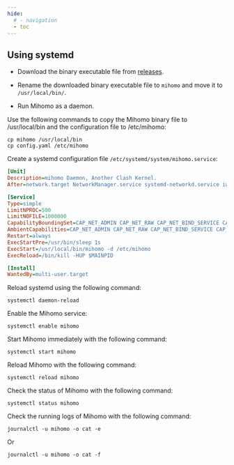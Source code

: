 ```yaml
---
hide:
  # - navigation
  - toc
---
```


## Using systemd

- Download the binary executable file from [releases](https://github.com/MetaCubeX/mihomo/releases).

- Rename the downloaded binary executable file to `mihomo` and move it to `/usr/local/bin/`.

- Run Mihomo as a daemon.

Use the following commands to copy the Mihomo binary file to /usr/local/bin and the configuration file to /etc/mihomo:

```shell
cp mihomo /usr/local/bin
cp config.yaml /etc/mihomo
```

Create a systemd configuration file `/etc/systemd/system/mihomo.service`:

```ini
[Unit]
Description=mihomo Daemon, Another Clash Kernel.
After=network.target NetworkManager.service systemd-networkd.service iwd.service

[Service]
Type=simple
LimitNPROC=500
LimitNOFILE=1000000
CapabilityBoundingSet=CAP_NET_ADMIN CAP_NET_RAW CAP_NET_BIND_SERVICE CAP_SYS_TIME CAP_SYS_PTRACE CAP_DAC_READ_SEARCH CAP_DAC_OVERRIDE
AmbientCapabilities=CAP_NET_ADMIN CAP_NET_RAW CAP_NET_BIND_SERVICE CAP_SYS_TIME CAP_SYS_PTRACE CAP_DAC_READ_SEARCH CAP_DAC_OVERRIDE
Restart=always
ExecStartPre=/usr/bin/sleep 1s
ExecStart=/usr/local/bin/mihomo -d /etc/mihomo
ExecReload=/bin/kill -HUP $MAINPID

[Install]
WantedBy=multi-user.target
```

Reload systemd using the following command:

```shell
systemctl daemon-reload
```

Enable the Mihomo service:

```shell
systemctl enable mihomo
```

Start Mihomo immediately with the following command:

```shell
systemctl start mihomo
```

Reload Mihomo with the following command:

```shell
systemctl reload mihomo
```

Check the status of Mihomo with the following command:

```shell
systemctl status mihomo
```

Check the running logs of Mihomo with the following command:

```shell
journalctl -u mihomo -o cat -e
```

Or

```shell
journalctl -u mihomo -o cat -f
```
